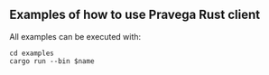 ## Examples of how to use Pravega Rust client

All examples can be executed with:
```
cd examples
cargo run --bin $name
```
